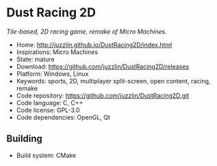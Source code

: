 # Dust Racing 2D

_Tile-based, 2D racing game, remake of Micro Machines._

- Home: http://juzzlin.github.io/DustRacing2D/index.html
- Inspirations: Micro Machines
- State: mature
- Download: https://github.com/juzzlin/DustRacing2D/releases
- Platform: Windows, Linux
- Keywords: sports, 2D, multiplayer split-screen, open content, racing, remake
- Code repository: https://github.com/juzzlin/DustRacing2D.git
- Code language: C, C++
- Code license: GPL-3.0
- Code dependencies: OpenGL, Qt

## Building

- Build system: CMake
